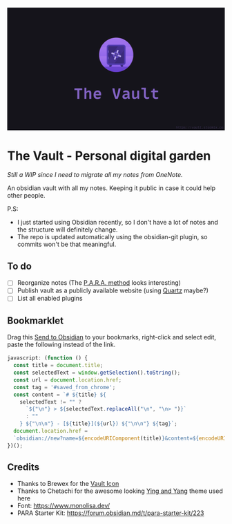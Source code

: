 ![TheVault.png](./TheVault.png)

# The Vault - Personal digital garden

*Still a WIP since I need to migrate all my notes from OneNote.*

An obsidian vault with all my notes. Keeping it public in case it could help other people.

P.S: 
 - I just started using Obsidian recently, so I don't have a lot of notes and the structure will definitely change.
 - The repo is updated automatically using the obsidian-git plugin, so commits won't be that meaningful.


## To do
- [ ] Reorganize notes  (The [P.A.R.A. method](https://fortelabs.co/blog/para/) looks interesting)
- [ ] Publish vault as a publicly available website (using [Quartz](https://github.com/jackyzha0/quartz) maybe?)
- [ ] List all enabled plugins

## Bookmarklet

Drag this [Send to Obsidian](https://stormix.co) to your bookmarks, right-click and select edit, paste the following instead of the link.

```javascript
javascript: (function () {
  const title = document.title;
  const selectedText = window.getSelection().toString();
  const url = document.location.href;
  const tag = '#saved_from_chrome';
  const content = `# ${title} ${
    selectedText != "" ?
      `${"\n"} > ${selectedText.replaceAll("\n", "\n> ")}`
      : ""
    } ${"\n\n"} - [${title}](${url}) ${"\n\n"} ${tag}`;
  document.location.href =
  `obsidian://new?name=${encodeURIComponent(title)}&content=${encodeURIComponent(content)}&vault=TheVault`
})();
```

## Credits

- Thanks to Brewex for the [Vault Icon](https://dribbble.com/shots/12878749-Onboarding-Illustration-1)
- Thanks to Chetachi for the awesome looking [Ying and Yang](https://github.com/chetachiezikeuzor/Yin-and-Yang-Theme) theme used here
- Font: https://www.monolisa.dev/
- PARA Starter Kit: https://forum.obsidian.md/t/para-starter-kit/223